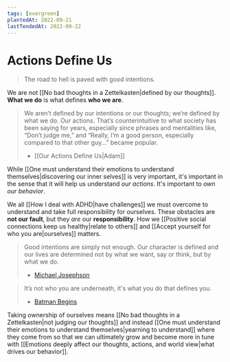```yaml
---
tags: [evergreen]
plantedAt: 2022-09-21
lastTendedAt: 2022-09-22
---
```


# Actions Define Us

> The road to hell is paved with good intentions.

We are not [[No bad thoughts in a Zettelkasten|defined by our thoughts]]. **What we do** is what defines **who we are**.

> We aren’t defined by our intentions or our thoughts; we’re defined by what we do. Our actions.
> That’s counterintuitive to what society has been saying for years, especially since phrases and mentalities like, “Don’t judge me,” and “Really, I’m a good person, especially compared to that other guy…” became popular.
> - [[Our Actions Define Us|Adam]]

While [[One must understand their emotions to understand themselves|discovering our inner selves]] is very important, it's important in the sense that it will help us understand *our actions*. It's important to *own our behavior*.

We all [[How I deal with ADHD|have challenges]] we must overcome to understand and take full responsibility for ourselves. These obstacles are **not our fault**, but they *are* our **responsibility**. How we [[Positive social connections keep us healthy|relate to others]] and [[Accept yourself for who you are|ourselves]] matters.

> Good intentions are simply not enough. Our character is defined and our lives are determined not by what we want, say or think, but by what we do.
> - [Michael Josephson](https://quotefancy.com/quote/1555003/Michael-Josephson-Good-intentions-are-simply-not-enough-Our-character-is-defined-and-our)

> It’s not who you are underneath, it's what you do that defines you.
> - [Batman Begins](https://youtu.be/b24mxL5lpvg)

Taking ownership of ourselves means [[No bad thoughts in a Zettelkasten|not judging our thoughts]] and instead [[One must understand their emotions to understand themselves|yearning to understand]] where they come from so that we can ultimately grow and become more in tune with [[Emotions deeply affect our thoughts, actions, and world view|what drives our behavior]].
